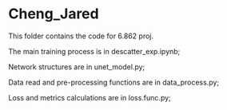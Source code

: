 # Cheng_Jared
This folder contains the code for 6.862 proj.

The main training process is in descatter_exp.ipynb;

Network structures are in unet_model.py;

Data read and pre-processing functions are in data_process.py;

Loss and metrics calculations are in loss.func.py;
